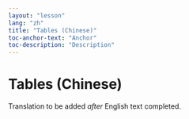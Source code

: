 ```yaml
---
layout: "lesson"
lang: "zh"
title: "Tables (Chinese)"
toc-anchor-text: "Anchor"
toc-description: "Description"
---
```


# Tables (Chinese)

Translation to be added _after_ English text completed.

